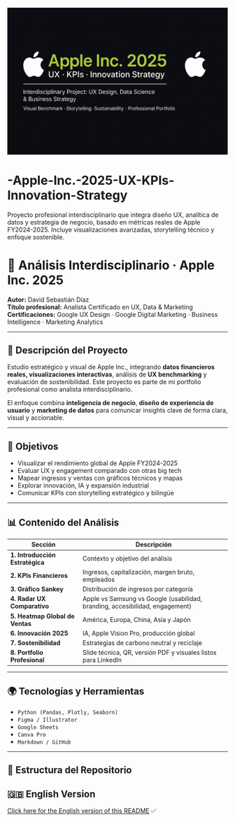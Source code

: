 ![Apple 2025 Visual Banner](presentation/banner-apple-2025.png)
# -Apple-Inc.-2025-UX-KPIs-Innovation-Strategy
Proyecto profesional interdisciplinario que integra diseño UX, analítica de datos y estrategia de negocio, basado en métricas reales de Apple FY2024-2025. Incluye visualizaciones avanzadas, storytelling técnico y enfoque sostenible.
# 🍏 Análisis Interdisciplinario · Apple Inc. 2025

**Autor:** David Sebastián Díaz  
**Título profesional:** Analista Certificado en UX, Data & Marketing  
**Certificaciones:** Google UX Design · Google Digital Marketing · Business Intelligence · Marketing Analytics

---

## 📌 Descripción del Proyecto

Estudio estratégico y visual de Apple Inc., integrando **datos financieros reales, visualizaciones interactivas**, análisis de **UX benchmarking** y evaluación de sostenibilidad. Este proyecto es parte de mi portfolio profesional como analista interdisciplinario.

El enfoque combina **inteligencia de negocio**, **diseño de experiencia de usuario** y **marketing de datos** para comunicar insights clave de forma clara, visual y accionable.

---

## 🎯 Objetivos

- Visualizar el rendimiento global de Apple FY2024-2025
- Evaluar UX y engagement comparado con otras big tech
- Mapear ingresos y ventas con gráficos técnicos y mapas
- Explorar innovación, IA y expansión industrial
- Comunicar KPIs con storytelling estratégico y bilingüe

---

## 📊 Contenido del Análisis

| Sección | Descripción |
|--------|-------------|
| **1. Introducción Estratégica** | Contexto y objetivo del análisis |
| **2. KPIs Financieros** | Ingresos, capitalización, margen bruto, empleados |
| **3. Gráfico Sankey** | Distribución de ingresos por categoría |
| **4. Radar UX Comparativo** | Apple vs Samsung vs Google (usabilidad, branding, accesibilidad, engagement) |
| **5. Heatmap Global de Ventas** | América, Europa, China, Asia y Japón |
| **6. Innovación 2025** | IA, Apple Vision Pro, producción global |
| **7. Sostenibilidad** | Estrategias de carbono neutral y reciclaje |
| **8. Portfolio Profesional** | Slide técnica, QR, versión PDF y visuales listos para LinkedIn |

---

## 🌍 Tecnologías y Herramientas

- `Python (Pandas, Plotly, Seaborn)`
- `Figma / Illustrator`
- `Google Sheets`
- `Canva Pro`
- `Markdown / GitHub`

---

## 📁 Estructura del Repositorio
## 🇬🇧 English Version

[Click here for the English version of this README](./README_en.md) ✅

